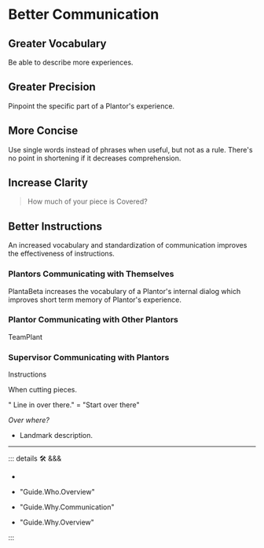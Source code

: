 
# <beta>Better Communication</beta>

## Greater Vocabulary

Be able to describe more experiences.

## Greater Precision

Pinpoint the specific part of a Plantor's experience.

## More Concise

Use single words instead of phrases when useful, but not as a rule. There's no point in shortening if it decreases comprehension.

## Increase Clarity
>
> How much of your piece is Covered?

## Better Instructions

An increased vocabulary and standardization of communication improves the effectiveness of instructions.

### Plantors Communicating with Themselves

PlantaBeta increases the vocabulary of a Plantor's internal dialog which improves short term memory of Plantor's experience.

### Plantor Communicating with Other Plantors

TeamPlant

### Supervisor Communicating with Plantors

Instructions

When cutting pieces.

" Line in over there." = "Start over there"

*Over where?*

- Landmark description.

---

<!-- =================================================== -->
<!-- =================================================== -->
<!-- =================================================== -->
<!-- =================================================== -->
<!-- =================================================== -->
::: details 🛠 &&&

-

- "Guide.Who.Overview"
- "Guide.Why.Communication"
- "Guide.Why.Overview"

:::
